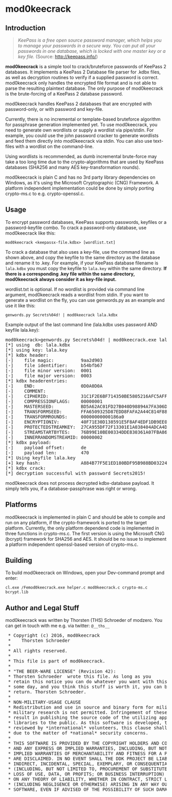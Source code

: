 # mod0keecrack

## Introduction

> *KeePass is a free open source password manager, which helps you to manage your passwords in a secure way. You can put all your passwords in one database, which is locked with one master key or a key file.*
(Source: http://keepass.info/)

**mod0keecrack** is a simple tool to crack/bruteforce passwords of KeePass 2 databases. It implements a KeePass 2 Database file parser for .kdbx files, as well as decryption routines to verify if a supplied password is correct. mod0keecrack only handles the encrypted file format and is not able to parse the resulting plaintext database. The only purpose of mod0keecrack is the brute-forcing of a KeePass 2 database password.

mod0keecrack handles KeePass 2 databases that are encrypted with password-only, or with password and key-file.

Currently, there is no incremental or template-based bruteforce algorithm for passphrase generation implemented yet. To use mod0keecrack, you need to generate own wordlists or supply a wordlist via pipe/stdin. For example, you could use the john password cracker to generate wordlists and feed them directly into mod0keecrack via stdin. You can also use text-files with a wordlist on the command-line.

Using wordlists is recommended, as dumb incremental brute-force may take a too long time due to the crypto-algorithms that are used by KeePass databases (SHA256 and many AES key-transformation rounds). 

mod0keecrack is plain C and has no 3rd party library dependencies on Windows, as it's using the Microsoft Cryptographic (CNG) Framework. A platform independent implementation could be done by simply porting crypto-ms.c to e.g. crypto-openssl.c.

## Usage

To encrypt password databases, KeePass supports passwords, keyfiles or a password-keyfile combo. To crack a password-only database, use mod0keecrack like this:

`mod0keecrack <keepassx-file.kdbx> [wordlist.txt]`

To crack a database that also uses a key-file, use the command line as shown above, and copy the keyfile to the same directory as the database and rename it to <databasename>.key. For example, if your KeePass database filename is `lala.kdbx` you must copy the keyfile to `lala.key` within the same directory. **If there is a corresponding .key file within the same directory, mod0keecrack always consider it as key-file input.**

wordlist.txt is optional. If no wordlist is provided via command line argument, mod0keecrack reads a wordlist from stdin. If you want to generate a wordlist on the fly, you can use genwords.py as an example and use it like this:

`genwords.py Secrets%04d! | mod0keecrack lala.kdbx`

Example output of the last command line (lala.kdbx uses password AND keyfile lala.key):

<pre>
mod0keecrack>genwords.py Secrets%04d! | mod0keecrack.exe lala.kdbx
[*] using  db: lala.kdbx
[*] using key: lala.key
[*] kdbx header:
[-]    file magic:          9aa2d903
[-]    file identifier:     b54bfb67
[-]    file minor version:  0001
[-]    file major version:  0003
[*] kdbx headerentries:
[-]    END:                 0D0A0D0A
[-]    COMMENT:
[-]    CIPHERID:            31C1F2E6BF714350BE5805216AFC5AFF
[-]    COMPRESSIONFLAGS:    00000001
[-]    MASTERSEED:          BD5A62AC01FD27B040D98894A7FA306D0F9AED7A23E870DC1E36ECE31DA2526B
[-]    TRANSFORMSEED:       FFA6509325D87EDD8FAFA2A44C814F8846109FC1F7BCF2775F278C1C0CDF52A7
[-]    TRANSFORMROUNDS:     00000000000186a0
[-]    ENCRYPTIONIV:        40F71E30D138591E5F8AF4EDF1DB9EE0
[-]    PROTECTEDSTREAMKEY:  27CA955DF72F13301E1A038404ADCA4D59E8DC26B30F8776E393F0F22568E13E
[-]    STREAMSTARTBYTES:    76B99E10BE00334DDE830361A07FBA86845F39DD0DCBCEEE5102D6F41204B746
[-]    INNERRANDOMSTREAMID: 00000002
[*] kdbx payload:
[-]    payload offset:      de
[-]    payload len:         470
[*] Using keyfile lala.key
[+] key hash:               A884B77F5E1ED180BDF95B988BD032247CE6A87893BB4CC5C0532407BC86FE3B
[*] kdbx crack:
[*] decryption successful with password Secrets2015!
</pre>

mod0keecrack does not process decrypted kdbx-database payload. It simply tells you, if a database-passphrase was right or wrong.

## Platforms

mod0keecrack is implemented in plain C and should be able to compile and run on any platform, if the crypto-framework is ported to the target platform. Currently, the only platform dependend code is implemented in three functions in crypto-ms.c. The first version is using the Microsoft CNG (bcrypt) framework for SHA256 and AES. It should be no issue to implement a platform independent openssl-based version of crypto-ms.c.

## Building

To build mod0keecrack on Windows, open your Dev-command prompt and enter:

`cl.exe /Femod0keecrack.exe helper.c mod0keecrack.c crypto-ms.c bcrypt.lib`

## Author and Legal Stuff

mod0keecrack was written by Thorsten (THS) Schroeder of modzero. You can get in touch with me e.g. via twitter: `@__ths__`

<pre>
 * Copyright (c) 2016, mod0keecrack
 *    Thorsten Schroeder <ths at modzero dot ch>
 *
 * All rights reserved.
 *
 * This file is part of mod0keecrack.
 *
 * "THE BEER-WARE LICENSE" (Revision 42):
 * Thorsten Schroeder <ths at modzero dot ch> wrote this file. As long as you 
 * retain this notice you can do whatever you want with this stuff. If we meet 
 * some day, and you think this stuff is worth it, you can buy me a beer in 
 * return. Thorsten Schroeder.
 *
 * NON-MILITARY-USAGE CLAUSE
 * Redistribution and use in source and binary form for military use and 
 * military research is not permitted. Infringement of these clauses may
 * result in publishing the source code of the utilizing applications and 
 * libraries to the public. As this software is developed, tested and
 * reviewed by *international* volunteers, this clause shall not be refused 
 * due to the matter of *national* security concerns.
 *
 * THIS SOFTWARE IS PROVIDED BY THE COPYRIGHT HOLDERS AND CONTRIBUTORS "AS IS"
 * AND ANY EXPRESS OR IMPLIED WARRANTIES, INCLUDING, BUT NOT LIMITED TO, THE
 * IMPLIED WARRANTIES OF MERCHANTABILITY AND FITNESS FOR A PARTICULAR PURPOSE
 * ARE DISCLAIMED. IN NO EVENT SHALL THE DDK PROJECT BE LIABLE FOR ANY DIRECT,
 * INDIRECT, INCIDENTAL, SPECIAL, EXEMPLARY, OR CONSEQUENTIAL DAMAGES
 * (INCLUDING, BUT NOT LIMITED TO, PROCUREMENT OF SUBSTITUTE GOODS OR SERVICES;
 * LOSS OF USE, DATA, OR PROFITS; OR BUSINESS INTERRUPTION) HOWEVER CAUSED AND
 * ON ANY THEORY OF LIABILITY, WHETHER IN CONTRACT, STRICT LIABILITY, OR TORT
 * (INCLUDING NEGLIGENCE OR OTHERWISE) ARISING IN ANY WAY OUT OF THE USE OF THIS
 * SOFTWARE, EVEN IF ADVISED OF THE POSSIBILITY OF SUCH DAMAGE.
</pre>

